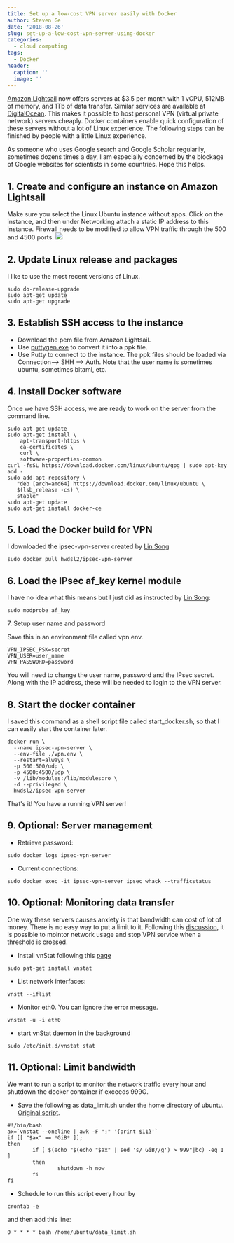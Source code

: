 ```yaml
---
title: Set up a low-cost VPN server easily with Docker
author: Steven Ge
date: '2018-08-26'
slug: set-up-a-low-cost-vpn-server-using-docker
categories:
  - cloud computing
tags:
  - Docker
header:
  caption: ''
  image: ''
---
```


[Amazon Lightsail](https://lightsail.aws.amazon.com/) now offers servers at $3.5 per month with 1 vCPU, 512MB of memory, and 1Tb of data transfer. Similar services are available at [DigitalOcean](http://digitalocean.com). This makes it possible to host personal VPN (virtual private network) servers cheaply. Docker containers enable quick configuration of these servers without a lot of Linux experience. The following steps can be finished by people with a little Linux experience. 

As someone who uses Google search and Google Scholar regularily, sometimes dozens times a day, I am especially concerned by the blockage of Google websites for scientists in some countries. Hope this helps.

1\. Create and configure an instance on Amazon Lightsail
---------------------------
Make sure you select the Linux Ubuntu instance without apps. Click on the instance, and then under Networking attach a static IP address to this instance. Firewall needs to be modified to allow VPN traffic through the 500 and 4500 ports. 
![ ](/img/vpn1.png)

2\. Update Linux release and packages
---------------------------
I like to use the most recent versions of Linux.
```
sudo do-release-upgrade
sudo apt-get update
sudo apt-get upgrade
```
3\. Establish SSH access to the instance
---------------------------
 - Download the pem file from Amazon Lightsail. 
 - Use [puttygen.exe](https://www.chiark.greenend.org.uk/~sgtatham/putty/latest.html) to convert it into a ppk file.
 - Use Putty to connect to the instance.  The ppk files should be loaded via Connection--> SHH --> Auth. Note that the user name is sometimes ubuntu, sometimes bitami, etc.
 
4\. Install Docker software
---------------------------
Once we have SSH access, we are ready to work on the server from the command line.
```
sudo apt-get update
sudo apt-get install \
    apt-transport-https \
    ca-certificates \
    curl \
    software-properties-common
curl -fsSL https://download.docker.com/linux/ubuntu/gpg | sudo apt-key add -
sudo add-apt-repository \
   "deb [arch=amd64] https://download.docker.com/linux/ubuntu \
   $(lsb_release -cs) \
   stable"
sudo apt-get update
sudo apt-get install docker-ce
```

5\. Load the Docker build for VPN
------------------------------
I downloaded the ipsec-vpn-server created by [Lin Song](https://github.com/hwdsl2/docker-ipsec-vpn-server)
```
sudo docker pull hwdsl2/ipsec-vpn-server
```

6\. Load the IPsec af_key kernel module 
-------------------------------
I have no idea what this means but I just did  as instructed by [Lin Song](https://github.com/hwdsl2/docker-ipsec-vpn-server):
```
sudo modprobe af_key
```
7\. Setup user name and password

Save this in an environment file called vpn.env.
```
VPN_IPSEC_PSK=secret
VPN_USER=user_name
VPN_PASSWORD=password
```
You will need to change the user name, password and the IPsec secret. Along with the IP address, these will be needed to login to the VPN server.

8\. Start the docker container
------------------------------
I saved this command as a shell script file called start_docker.sh, so that I can easily start the container later.
```
docker run \
  --name ipsec-vpn-server \
  --env-file ./vpn.env \
  --restart=always \
  -p 500:500/udp \
  -p 4500:4500/udp \
  -v /lib/modules:/lib/modules:ro \
  -d --privileged \
  hwdsl2/ipsec-vpn-server
```
That's it!  You have a running VPN server!   


9\. Optional: Server management
------------------------------

 - Retrieve password:
 
```  
sudo docker logs ipsec-vpn-server
```

 - Current connections:
 
 ```
 sudo docker exec -it ipsec-vpn-server ipsec whack --trafficstatus
 ```
 
10\. Optional: Monitoring data transfer
------------------------------
One way these servers causes anxiety is that bandwidth can cost of lot of money. There is no easy way to put a limit to it. 
Following this [discussion](https://www.digitalocean.com/community/questions/can-i-make-my-server-automatically-suspend-if-it-hits-the-bandwidth-limit), it is possible to mointor network usage and stop VPN service when a threshold is crossed. 
 
 - Install vnStat following this [page](https://www.howtoforge.com/tutorial/vnstat-network-monitoring-ubuntu/)
 
 ```
 sudo pat-get install vnstat
 ```
 
 - List network interfaces:
 
 ```
 vnstt --iflist
 ```
 - Monitor eth0. You can ignore the error message.
 
 ```
 vnstat -u -i eth0
 ```
 - start vnStat daemon in the background
 
 ```
 sudo /etc/init.d/vnstat stat
 ```

11\. Optional: Limit bandwidth
------------------------------
We want to run a script to monitor the network traffic every hour and shutdown the docker container if exceeds 999G. 

 - Save the following as data_limit.sh under the home directory of ubuntu. [Original script](https://pastebin.com/2vXMBaSi).
 
```
#!/bin/bash
ax=`vnstat --oneline | awk -F ";" '{print $11}'`
if [[ "$ax" == *GiB* ]];
then
        if [ $(echo "$(echo "$ax" | sed 's/ GiB//g') > 999"|bc) -eq 1 ]
        then
                shutdown -h now
        fi
fi
```
 - Schedule to run this script every hour by 
 
 ```
 crontab -e
 ```
 
 and then add this line:
 
 ```
 0 * * * * bash /home/ubuntu/data_limit.sh
 ```
 



